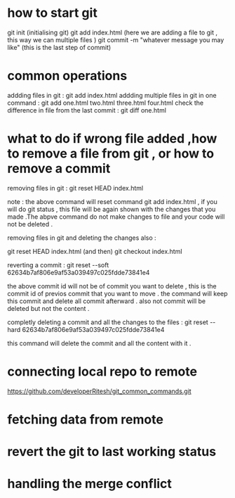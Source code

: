 
# how to start git 
git  init    (initialising git)
git add index.html   (here we are adding a file to git , this way we can multiple files )
git  commit  -m "whatever message you  may  like"   (this is the last step of commit)

# common operations 

addding files in git  :  git add index.html 
addding multiple files in git in one command :  git add one.html two.html three.html four.html
check the difference in file from the last commit : git diff  one.html

# what to do if wrong file added ,how to  remove a file  from git , or  how to remove a commit    

removing files in git  :  git reset HEAD index.html 

note : the above command will reset command git add index.html , if you will do  git  status , this file will be again shown with the changes that you  made .The abpve command do not make changes to file and your code will not  be deleted . 

removing files in git and deleting the  changes also  :  

git reset HEAD index.html  (and then) 
git checkout index.html

reverting a commit  : git reset --soft 62634b7af806e9af53a039497c025fdde73841e4 

the above commit  id will not be of commit  you want to delete , this  is  the commit  id of previos commit that you want to  move . the command will keep this commit and delete all commit afterward .
also  not commit  will  be deleted  but  not the content . 

completly  deleting a commit and all the changes to the files   : git reset --hard 62634b7af806e9af53a039497c025fdde73841e4 

this command will  delete  the commit  and all the  content with it .






# connecting local  repo to remote

https://github.com/developerRitesh/git_common_commands.git



# fetching  data from remote 

#  revert the git to  last  working status

#  handling the merge conflict  
